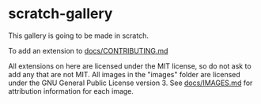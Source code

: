 # scratch-gallery
This gallery is going to be made in scratch.

To add an extension to [docs/CONTRIBUTING.md](https://github.com/SurvExe1Pc/scratch-gallery/docs/CONTRIBUTING.md)

All extensions on here are licensed under the MIT license, so do not ask to add any that are not MIT.
All images in the "images" folder are licensed under the GNU General Public License version 3. See [docs/IMAGES.md](https://github.com/SurvExe1Pc/scratch-gallery/docs/IMAGES.md) for attribution information for each image.
